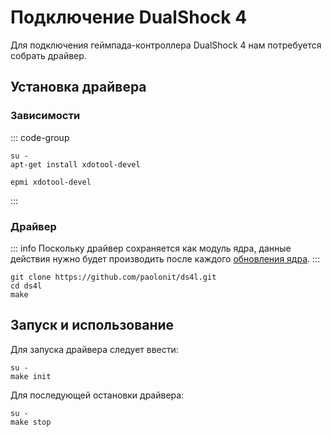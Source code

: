 # Подключение DualShock 4

Для подключения геймпада-контроллера DualShock 4 нам потребуется собрать драйвер.

## Установка драйвера

### Зависимости

::: code-group

```shell[apt-get]
su -
apt-get install xdotool-devel
```

```shell[epm]
epmi xdotool-devel
```

:::

### Драйвер

::: info
Поскольку драйвер сохраняется как модуль ядра, данные действия нужно будет производить после каждого [обновления ядра](/kernel).
:::

```shell
git clone https://github.com/paolonit/ds4l.git
cd ds4l
make
```

## Запуск и использование

Для запуска драйвера следует ввести:

```shell
su -
make init
```

Для последующей остановки драйвера:
```shell
su -
make stop
```